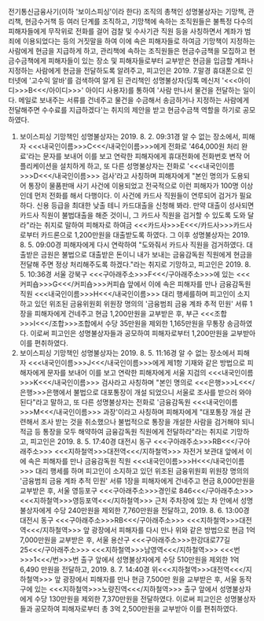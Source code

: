 전기통신금융사기(이하 '보이스피싱'이라 한다) 조직의 총책인 성명불상자는 기망책, 관리책, 현금수거책 등 여러 단계를 조직하고, 기망책에 속하는 조직원들은 불특정 다수의 피해자들에게 무작위로 전화를 걸어 검찰 및 수사기관 직원 등을 사칭하면서 계좌가 범죄에 이용되었다는 등의 거짓말을 하여 이에 속은 피해자들로 하여금 기망책이 지정하는 사람에게 현금을 지급하게 하고, 관리책에 속하는 조직원들은 현금수금책을 모집하고 현금수금책에게 피해자들이 있는 장소 및 피해자들로부터 교부받은 현금을 입금할 계좌나 지정하는 사람에게 현금을 전달하도록 알려주고, 피고인은 2019. 7.말경 휴대폰으로 인터넷에 '고수익 알바'를 검색하여 알게 된 관리책인 성명불상자(딩톡 메신저 '<<<아이디>>>B<<</아이디>>>' 아이디 사용자)를 통하여 '사람 만나서 물건을 전달하는 일이다. 메일로 보내주는 서류를 건네주고 물건을 수금해서 송금하거나 지정하는 사람에게 전달해주면 수수료를 지급하겠다'는 취지의 제안을 받고 현금수금책 역할을 하기로 공모하였다.
1. 보이스피싱 기망책인 성명불상자는 2019. 8. 2. 09:31경 알 수 없는 장소에서, 피해자 <<<내국인이름>>>C<<</내국인이름>>>에게 전화로 '464,000원 처리 완료'라는 문자를 보내어 이를 보고 연락한 피해자에게 휴대전화에 전화번호 변작 어플리케이션을 설치하게 하고, 또 다른 성명불상자는 전화로 '<<<내국인이름>>>D<<</내국인이름>>> 검사'라고 사칭하며 피해자에게 "본인 명의가 도용되어 통장이 물품판매 사기 사건에 이용되었고 전국적으로 이런 피해자가 100명 이상인데 먼저 전화를 해서 다행이다. 이 사건에 카드사 직원들이 연루되어 검거가 필요하다. 신용 등급을 최대한 낮출 테니 카드대출을 신청해 봐라. 만약 대출이 성사되면 카드사 직원이 불법대출을 해준 것이니, 그 카드사 직원을 검거할 수 있도록 도와 달라"라는 취지로 말하여 피해자로 하여금 <<<카드사>>>E<<</카드사>>>카드사로부터 카드론으로 1,200만원을 대출받도록 하였다. 그 이후 성명불상자는 2019. 8. 5. 09:00경 피해자에게 다시 연락하여 "도와줘서 카드사 직원을 검거하였다. 대출받은 금원은 불법으로 대출받은 돈이니 내가 보내는 금융감독원 직원에게 현금을 전달해 주면 정상 처리해주도록 하겠다."라는 취지로 기망하고, 피고인은 2019. 8. 5. 10:36경 서울 강북구 <<<구아래주소>>>F<<</구아래주소>>>에 있는 <<<커피숍>>>G<<</커피숍>>>커피숍 앞에서 이에 속은 피해자를 만나 금융감독원 직원 <<<내국인이름>>>H<<</내국인이름>>> 대리 행세를하며 피고인이 소지하고 있던 위조된 금융위원회 위원장 명의의 '금융범죄 금융 계좌 추적 민원' 서류 1장을 피해자에게 건네주고 현금 1,200만원을 교부받은 후, 부근 <<<조합>>>I<<</조합>>>조합에서 수당 35만원을 제외한 1,165만원을 무통장 송금하였다.
이로써 피고인은 성명불상자들과 공모하여 피해자로부터 1,200만원을 교부받아 이를 편취하였다.
2. 보이스피싱 기망책인 성명불상자는 2019. 8. 5. 11:16경 알 수 없는 장소에서 피해자 <<<내국인이름>>>J<<</내국인이름>>>에게 제1항 기재와 같은 방법으로 피해자에게 문자를 보내어 이를 보고 연락한 피해자에게 서울 지검의 <<<내국인이름>>>K<<</내국인이름>>> 검사라고 사칭하며 "본인 명의로 <<<은행>>>L<<</은행>>>은행에서 불법으로 대포통장이 개설 되었으니 서울로 조사를 받으러 와야 된다"라고 말하고, 또 다른 성명불상자는 전화로 '금융감독원 <<<내국인이름>>>M<<</내국인이름>>> 과장'이라고 사칭하며 피해자에게 "대포통장 개설 관련해서 조사 받는 것을 취소했으나 불법적으로 통장을 개설한 사람을 검거해야 되니 적금 등 통장을 모두 해약하여 금융감독원 직원에게 전달하라"라는 취지로 기망하고, 피고인은 2019. 8. 5. 17:40경 대전시 동구 <<<구아래주소>>>RB<<</구아래주소>>> <<<지하철역>>>대전역<<</지하철역>>> 자전거 보관대 앞에서 이에 속은 피해자를 만나 금융감독원 직원 <<<내국인이름>>>H<<</내국인이름>>> 대리 행세를 하며 피고인이 소지하고 있던 위조된 금융위원회 위원장 명의의 '금융범죄 금융 계좌 추적 민원' 서류 1장을 피해자에게 건네주고 현금 8,000만원을 교부받은 후, 서울 영등포구 <<<구아래주소>>>경인로 846<<</구아래주소>>> <<<지하철역>>>영등포역<<</지하철역>>> 근처 주차장에 있는 차 안에서 성명불상자에게 수당 240만원을 제외한 7,760만원을 전달하고, 2019. 8. 6. 13:00경 대전시 동구 <<<구아래주소>>>RB<<</구아래주소>>> <<<지하철역>>>대전역<<</지하철역>>> 앞 광장에서 피해자를 다시 만나 위와 같은 방법으로 현금 1억 7,000만원을 교부받은 후, 서울 용산구 <<<구아래주소>>>한강대로77길 25<<</구아래주소>>> <<<지하철역>>>남영역<<</지하철역>>> <<<번>>>1<<</번>>>번 출구 앞에서 성명불상자에게 수당 510만원을 제외한 1억 6,490 만원을 전달하고, 2019. 8. 7. 14:40경 위<<<지하철역>>>대전역<<</지하철역>>> 앞 광장에서 피해자를 만나 현금 7,500만 원을 교부받은 후, 서울 동작구에 있는 <<<지하철역>>>노량진역<<</지하철역>>> 출구 앞에서 성명불상자에게 수당 130만원을 제외한 7,370만원을 전달하였다.
이로써 피고인은 성명불상자들과 공모하여 피해자로부터 총 3억 2,500만원을 교부받아 이를 편취하였다.